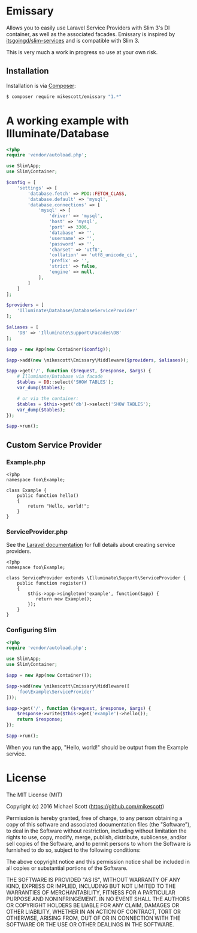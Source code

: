 # Emissary
Allows you to easily use Laravel Service Providers with Slim 3's DI container, as well as the associated facades. Emissary is inspired by [itsgoingd/slim-services](https://github.com/itsgoingd/slim-services) and is compatible with Slim 3.

This is very much a work in progress so use at your own risk.

## Installation

Installation is via [Composer](https://getcomposer.org/):

```bash
$ composer require mikescott/emissary "1.*"
```

# A working example with Illuminate/Database
```php
<?php
require 'vendor/autoload.php';

use Slim\App;
use Slim\Container;

$config = [
    'settings' => [
        'database.fetch' => PDO::FETCH_CLASS,
        'database.default' => 'mysql',
        'database.connections' => [
            'mysql' => [
                'driver' => 'mysql',
                'host' => 'mysql',
                'port' => 3306,
                'database' => '',
                'username' => '',
                'password' => '',
                'charset' => 'utf8',
                'collation' => 'utf8_unicode_ci',
                'prefix' => '',
                'strict' => false,
                'engine' => null,
            ],
        ]
    ]
];

$providers = [
    'Illuminate\Database\DatabaseServiceProvider'
];

$aliases = [
    'DB' => 'Illuminate\Support\Facades\DB'
];

$app = new App(new Container($config));

$app->add(new \mikescott\Emissary\Middleware($providers, $aliases));

$app->get('/', function ($request, $response, $args) {
    # Illuminate/Database via facade
    $tables = DB::select('SHOW TABLES');
    var_dump($tables);

    # or via the container:
    $tables = $this->get('db')->select('SHOW TABLES');
    var_dump($tables);
});

$app->run();
```

## Custom Service Provider

### Example.php
```
<?php
namespace foo\Example;

class Example {
    public function hello()
    {
        return "Hello, world!";
    }
}
```

### ServiceProvider.php
See the [Laravel documentation](https://laravel.com/docs/5.1/providers#writing-service-providers) for full details about creating service providers.

```
<?php
namespace foo\Example;

class ServiceProvider extends \Illuminate\Support\ServiceProvider {
    public function register()
    {
        $this->app->singleton('example', function($app) {
           return new Example();
        });
    }
}
```

### Configuring Slim
```php
<?php
require 'vendor/autoload.php';

use Slim\App;
use Slim\Container;

$app = new App(new Container());

$app->add(new \mikescott\Emissary\Middleware([
    'foo\Example\ServiceProvider'
]));

$app->get('/', function ($request, $response, $args) {
    $response->write($this->get('example')->hello());
    return $response;
});

$app->run();
```

When you run the app, "Hello, world!" should be output from the Example service.

# License
The MIT License (MIT)

Copyright (c) 2016 Michael Scott (https://github.com/mikescott)

Permission is hereby granted, free of charge, to any person obtaining a copy
of this software and associated documentation files (the "Software"), to deal
in the Software without restriction, including without limitation the rights
to use, copy, modify, merge, publish, distribute, sublicense, and/or sell
copies of the Software, and to permit persons to whom the Software is
furnished to do so, subject to the following conditions:

The above copyright notice and this permission notice shall be included in all
copies or substantial portions of the Software.

THE SOFTWARE IS PROVIDED "AS IS", WITHOUT WARRANTY OF ANY KIND, EXPRESS OR
IMPLIED, INCLUDING BUT NOT LIMITED TO THE WARRANTIES OF MERCHANTABILITY,
FITNESS FOR A PARTICULAR PURPOSE AND NONINFRINGEMENT. IN NO EVENT SHALL THE
AUTHORS OR COPYRIGHT HOLDERS BE LIABLE FOR ANY CLAIM, DAMAGES OR OTHER
LIABILITY, WHETHER IN AN ACTION OF CONTRACT, TORT OR OTHERWISE, ARISING FROM,
OUT OF OR IN CONNECTION WITH THE SOFTWARE OR THE USE OR OTHER DEALINGS IN THE
SOFTWARE.

